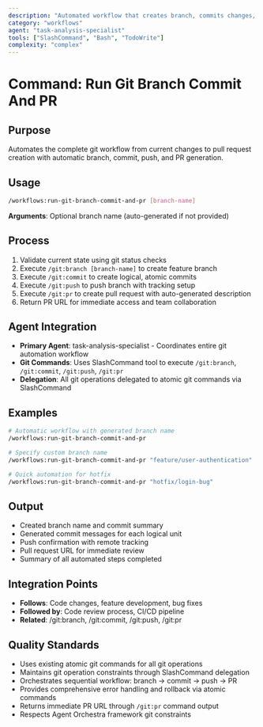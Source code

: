 ```yaml
---
description: "Automated workflow that creates branch, commits changes, pushes, and creates PR with URL"
category: "workflows"
agent: "task-analysis-specialist"
tools: ["SlashCommand", "Bash", "TodoWrite"]
complexity: "complex"
---
```


# Command: Run Git Branch Commit And PR

## Purpose

Automates the complete git workflow from current changes to pull request creation with automatic branch, commit, push, and PR generation.

## Usage

```bash
/workflows:run-git-branch-commit-and-pr [branch-name]
```

**Arguments**: Optional branch name (auto-generated if not provided)

## Process

1. Validate current state using git status checks
2. Execute `/git:branch [branch-name]` to create feature branch
3. Execute `/git:commit` to create logical, atomic commits
4. Execute `/git:push` to push branch with tracking setup
5. Execute `/git:pr` to create pull request with auto-generated description
6. Return PR URL for immediate access and team collaboration

## Agent Integration

- **Primary Agent**: task-analysis-specialist - Coordinates entire git automation workflow
- **Git Commands**: Uses SlashCommand tool to execute `/git:branch`, `/git:commit`, `/git:push`, `/git:pr`
- **Delegation**: All git operations delegated to atomic git commands via SlashCommand

## Examples

```bash
# Automatic workflow with generated branch name
/workflows:run-git-branch-commit-and-pr

# Specify custom branch name
/workflows:run-git-branch-commit-and-pr "feature/user-authentication"

# Quick automation for hotfix
/workflows:run-git-branch-commit-and-pr "hotfix/login-bug"
```

## Output

- Created branch name and commit summary
- Generated commit messages for each logical unit
- Push confirmation with remote tracking
- Pull request URL for immediate review
- Summary of all automated steps completed

## Integration Points

- **Follows**: Code changes, feature development, bug fixes
- **Followed by**: Code review process, CI/CD pipeline
- **Related**: /git:branch, /git:commit, /git:push, /git:pr

## Quality Standards

- Uses existing atomic git commands for all git operations
- Maintains git operation constraints through SlashCommand delegation
- Orchestrates sequential workflow: branch → commit → push → PR
- Provides comprehensive error handling and rollback via atomic commands
- Returns immediate PR URL through `/git:pr` command output
- Respects Agent Orchestra framework git constraints
